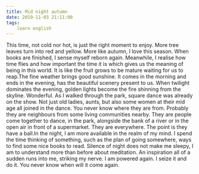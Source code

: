 ```yaml
---
title: Mid night autumn
date: 2019-11-03 21:11:00
tags:
    learn english
---
```

This time, not cold nor hot, is just the right moment to enjoy. More tree leaves turn into red and yellow. More like autumn, I love this season. When books are finished, I sense myself reborn again. Meanwhile, I realise how time flies and how important the time it is which gives us the meaning of being in this world. It is like the fruit grows to be mature waiting for us to reap.The fine weather brings good sunshine. It comes in the morning and ends in the evening, has the beautiful scenery present to us. When twilight dominates the evening, golden lights become the fire shinning from the skyline. Wonderful. As I walked through the park, square dance was already on the show. Not just old ladies, aunts, but also some women at their mid age all joined in the dance. You never know where they are from. Probably they are neighbours from some living communities nearby. They are people come together to dance, in the park, alongside the bank of a river or in the open air in front of a supermarket. They are everywhere. The point is they have a ball.In the night, I am more available in the realm of my mind. I spend the time thinking of something, such as the plan of going somewhere, ways to find some nice books to read. Silence of night does not make me sleepy, I am to understand more than before about meditation. An inspiration all of a sudden runs into me, striking my nerve. I am powered again. I seize it and do it. You never know when will it come again.
